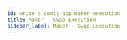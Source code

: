 ```yaml
---
id: write-a-comit-app-maker-execution
title: Maker - Swap Execution
sidebar_label: Maker - Swap Execution
---
```

